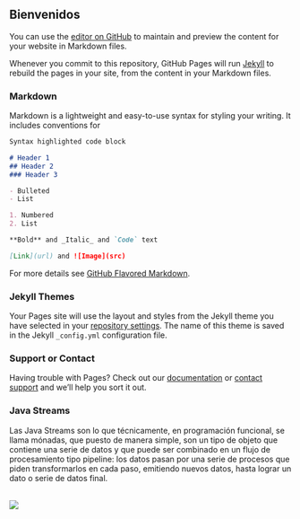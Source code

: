 ## Bienvenidos 

You can use the [editor on GitHub](https://github.com/dordonez-ute-apdist/dordonez-ute-apdist.github.io/edit/main/index.md) to maintain and preview the content for your website in Markdown files.

Whenever you commit to this repository, GitHub Pages will run [Jekyll](https://jekyllrb.com/) to rebuild the pages in your site, from the content in your Markdown files.

### Markdown

Markdown is a lightweight and easy-to-use syntax for styling your writing. It includes conventions for

```markdown
Syntax highlighted code block

# Header 1
## Header 2
### Header 3

- Bulleted
- List

1. Numbered
2. List

**Bold** and _Italic_ and `Code` text

[Link](url) and ![Image](src)
```

For more details see [GitHub Flavored Markdown](https://guides.github.com/features/mastering-markdown/).

### Jekyll Themes

Your Pages site will use the layout and styles from the Jekyll theme you have selected in your [repository settings](https://github.com/dordonez-ute-apdist/dordonez-ute-apdist.github.io/settings). The name of this theme is saved in the Jekyll `_config.yml` configuration file.

### Support or Contact

Having trouble with Pages? Check out our [documentation](https://docs.github.com/categories/github-pages-basics/) or [contact support](https://github.com/contact) and we’ll help you sort it out.

### Java Streams 
Las Java Streams son lo que técnicamente, en programación funcional, se llama mónadas, que puesto de manera simple, son un tipo de objeto que contiene una serie de datos y que puede ser combinado en un flujo de procesamiento tipo pipeline: los datos pasan por una serie de procesos que piden transformarlos en cada paso, emitiendo nuevos datos, hasta lograr un dato o serie de datos final.

<br>
  <img src= Imágenes/1.jpg>
<br>



